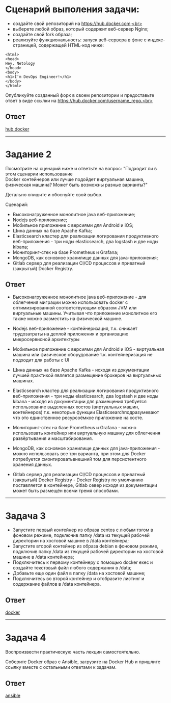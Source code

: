 # Сценарий выполения задачи:<br>

- создайте свой репозиторий на https://hub.docker.com;<br>
- выберете любой образ, который содержит веб-сервер Nginx;<br>
- создайте свой fork образа;<br>
- реализуйте функциональность: запуск веб-сервера в фоне с индекс-страницей, содержащей HTML-код ниже:<br>
```
<html>
<head>
Hey, Netology
</head>
<body>
<h1>I’m DevOps Engineer!</h1>
</body>
</html>
```
Опубликуйте созданный форк в своем репозитории и предоставьте ответ в виде ссылки на https://hub.docker.com/username_repo.<br>

## Ответ
[hub.docker](https://hub.docker.com/layers/279601026/davlyatov/nginx/1.1.0/images/sha256-89020cd33be2767f3f894484b8dd77bc2e5a1ccc864350b92c53262213257dfc?context=repo)<br>
___________________

# Задание 2

Посмотрите на сценарий ниже и ответьте на вопрос: "Подходит ли в этом сценарии использование<br>
Docker контейнеров или лучше подойдет виртуальная машина, физическая машина? Может быть возможны разные варианты?"<br>

Детально опишите и обоснуйте свой выбор.<br>


Сценарий:<br>

- Высоконагруженное монолитное java веб-приложение;<br>
- Nodejs веб-приложение;<br>
- Мобильное приложение c версиями для Android и iOS;<br>
- Шина данных на базе Apache Kafka;<br>
- Elasticsearch кластер для реализации логирования продуктивного веб-приложения - три ноды elasticsearch, два logstash и две ноды kibana;<br>
- Мониторинг-стек на базе Prometheus и Grafana;<br>
- MongoDB, как основное хранилище данных для java-приложения;<br>
- Gitlab сервер для реализации CI/CD процессов и приватный (закрытый) Docker Registry.<br>

## Ответ <br>

- Высоконагруженное монолитное java веб-приложение - для облегчения миграции можно использовать docker с оптимизированной 
соответствующим образом JVM или виртуальные машины. Учитывая что приложение монолитное его также можно разместить на физической машине.<br>


- Nodejs веб-приложение - контейнеризация, т.к. снижает трудозатраты на деплой приложения и организацию микросервисной архитектуры<br>


- Мобильное приложение c версиями для Android и iOS - виртуальная машина или физическое оборудование т.к. контейнеризация
не подходит для работы с UI


- Шина данных на базе Apache Kafka - исходя из документации лучшей практикой является размещение брокеров на виртуальных машинах.<br>


- Elasticsearch кластер для реализации логирования продуктивного веб-приложения - три ноды elasticsearch, два logstash и две ноды kibana - исходя из документации для размещения требуется использование выделенных хостов (виртуальных машин, контейнеров) т.к. некоторые функции Elasticsearchподразумевают что это единственное ресурсоёмкое приложение на хосте.<br>


- Мониторинг-стек на базе Prometheus и Grafana - можно использовать контейнер или виртуальную машину для облегчения развёртывания и масштабирования.<br>


- MongoDB, как основное хранилище данных для java-приложения - можно использовать все три варианта, при этом для Docker потребуется смонтироватьвнешний том для персистентного хранения данных.<br>


- Gitlab сервер для реализации CI/CD процессов и приватный (закрытый) Docker Registry - Docker Registry по умолчанию поставляется в контейнере, Gitlab север исходя из документации может быть размещён всеми тремя способами.<br>
_____________________

# Задача 3

- Запустите первый контейнер из образа centos c любым тэгом в фоновом режиме, подключив папку /data из текущей рабочей директории на хостовой машине в /data контейнера;<br>
- Запустите второй контейнер из образа debian в фоновом режиме, подключив папку /data из текущей рабочей директории на хостовой машине в /data контейнера;<br>
- Подключитесь к первому контейнеру с помощью docker exec и создайте текстовый файл любого содержания в /data;<br>
- Добавьте еще один файл в папку /data на хостовой машине;<br>
- Подключитесь во второй контейнер и отобразите листинг и содержание файлов в /data контейнера.<br>

## Ответ

[docker](https://github.com/davlyatov-ts/virt-3/blob/master/docker.png)
___________________

# Задача 4

Воспроизвести практическую часть лекции самостоятельно.<br>

Соберите Docker образ с Ansible, загрузите на Docker Hub и пришлите ссылку вместе с остальными ответами к задачам.<br>

## Ответ

[ansible](https://hub.docker.com/repository/docker/davlyatov/ansible)
